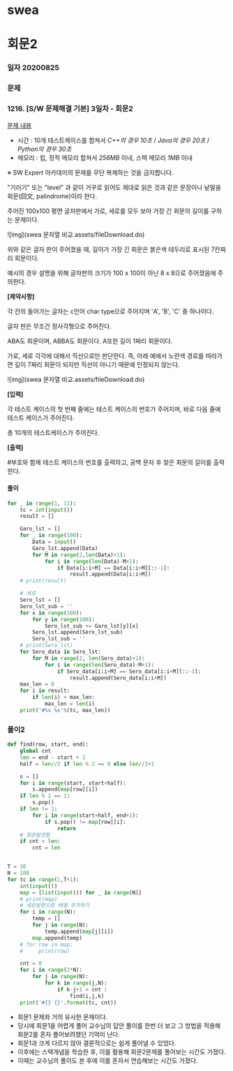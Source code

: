 # swea

# 회문2

### 일자 20200825

### 문제

### 1216. [S/W 문제해결 기본] 3일차 - 회문2

[문제 내용](https://swexpertacademy.com/main/solvingProblem/solvingProblem.do#collapseOne)

- 시간 : 10개 테스트케이스를 합쳐서 *C++의 경우 10초* / *Java의 경우 20초* / *Python의 경우 30초*
- 메모리 : 힙, 정적 메모리 합쳐서 *256MB* 이내, 스택 메모리 *1MB* 이내

※ SW Expert 아카데미의 문제를 무단 복제하는 것을 금지합니다.

"기러기" 또는 "level" 과 같이 거꾸로 읽어도 제대로 읽은 것과 같은 문장이나 낱말을 회문(回文, palindrome)이라 한다.

주어진 100x100 평면 글자판에서 가로, 세로를 모두 보아 가장 긴 회문의 길이를 구하는 문제이다.


 ![img](swea 문자열 비교.assets/fileDownload.do)


위와 같은 글자 판이 주어졌을 때, 길이가 가장 긴 회문은 붉은색 테두리로 표시된 7칸짜리 회문이다.

예시의 경우 설명을 위해 글자판의 크기가 100 x 100이 아닌 8 x 8으로 주어졌음에 주의한다.

**[제약사항]**

각 칸의 들어가는 글자는 c언어 char type으로 주어지며 'A', 'B', 'C' 중 하나이다.

글자 판은 무조건 정사각형으로 주어진다.

ABA도 회문이며, ABBA도 회문이다. A또한 길이 1짜리 회문이다.

가로, 세로 각각에 대해서 직선으로만 판단한다. 즉, 아래 예에서 노란색 경로를 따라가면 길이 7짜리 회문이 되지만 직선이 아니기 때문에 인정되지 않는다. 

![img](swea 문자열 비교.assets/fileDownload.do)


**[입력]**

각 테스트 케이스의 첫 번째 줄에는 테스트 케이스의 번호가 주어지며, 바로 다음 줄에 테스트 케이스가 주어진다.

총 10개의 테스트케이스가 주어진다.

**[출력]**

\#부호와 함께 테스트 케이스의 번호를 출력하고, 공백 문자 후 찾은 회문의 길이를 출력한다.

#### 풀이

```python
for _ in range(1, 11):
    tc = int(input())
    result = []

    Garo_lst = []
    for _ in range(100):
        Data = input()
        Garo_lst.append(Data)
        for M in range(2,len(Data)+1):
            for i in range(len(Data)-M+1):
                if Data[i:i+M] == Data[i:i+M][::-1]:
                    result.append(Data[i:i+M])
    # print(result)

    # 세로
    Sero_lst = []
    Sero_lst_sub = ''
    for x in range(100):
        for y in range(100):
            Sero_lst_sub += Garo_lst[y][x]
        Sero_lst.append(Sero_lst_sub)
        Sero_lst_sub = ''
    # print(Sero_lst)
    for Sero_data in Sero_lst:
        for M in range(2, len(Sero_data)+1):
            for i in range(len(Sero_data)-M+1):
                if Sero_data[i:i+M] == Sero_data[i:i+M][::-1]:
                    result.append(Sero_data[i:i+M])
    max_len = 0
    for i in result:
        if len(i) > max_len:
            max_len = len(i)
    print('#%s %s'%(tc, max_len))
```



### 풀이2

```python
def find(row, start, end):
    global cnt
    len = end - start + 1
    half = len//2 if len % 2 == 0 else len//2+1

    s = []
    for i in range(start, start+half):
        s.append(map[row][i])
    if len % 2 == 1:
        s.pop()
    if len != 1:
        for i in range(start+half, end+1):
            if s.pop() != map[row][i]:
                return
    # 회문발견함
    if cnt < len:
        cnt = len


T = 10
N = 100
for tc in range(1,T+1):
    int(input())
    map = [list(input()) for _ in range(N)]
    # print(map)
    # 세로방향으로 배열 추가하기
    for i in range(N):
        temp = []
        for j in range(N):
            temp.append(map[j][i])
        map.append(temp)
    # for row in map:
    #     print(row)

    cnt = 0
    for i in range(2*N):
        for j in range(N):
            for k in range(j,N):
                if k-j+1 > cnt :
                    find(i,j,k)
    print('#{} {}'.format(tc, cnt))
```



- 회문1 문제와 거의 유사한 문제이다.
- 당시에 회문1을 어렵게 풀어 교수님의 답안 풀이를 한번 더 보고 그 방법을 적용해 회문2를 혼자 풀어보려했던 기억이 난다.
- 회문1과 크게 다르지 않아 결론적으로는 쉽게 풀어낼 수 있었다.
- 이후에는 스택개념을 학습한 후, 이를 활용해 회문2문제를 풀어보는 시간도 가졌다.
- 이때는 교수님의 풀이도 본 후에 이를 혼자서 연습해보는 시간도 가졌다.